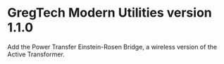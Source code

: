 # GregTech Modern Utilities version 1.1.0

Add the Power Transfer Einstein-Rosen Bridge, a wireless version of the Active Transformer.